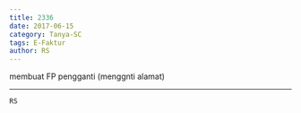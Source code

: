 ```yaml
---
title: 2336
date: 2017-06-15
category: Tanya-SC
tags: E-Faktur
author: RS
---
```


membuat FP pengganti (menggnti alamat)

---



`RS`
